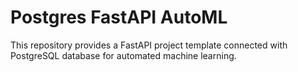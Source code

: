 # Postgres FastAPI AutoML

This repository provides a FastAPI project template connected with PostgreSQL database for automated machine learning.
